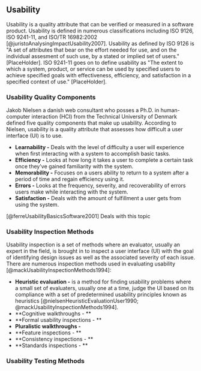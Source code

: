## Usability
Usability is a quality attribute that can be verified or measured in a software product. Usability is defined in numerous classifications including ISO 9126, ISO 9241-11, and ISO/TR 16982:2002 [@juristoAnalysingImpactUsability2007]. Usability as defined by ISO 9126 is "A set of attributes that bear on the effort needed for use, and on the individual assesment of such use, by a stated or implied set of users." [PlaceHolder]. ISO 9241-11 goes on to define usability as "The extent to which a system, product, or service can be used by specified users to achieve specified goals with effectiveness, efficiency, and satisfaction in a specified context of use." [PlaceHolder].

### Usability Quality Components

Jakob Nielsen a danish web consultant who posses a Ph.D. in human-computer interaction (HCI) from the Technical University of Denmark defined five quality components that make up usability. According to Nielsen, usability is a quality attribute that assesses how difficult a user interface (UI) is to use.

- **Learnability -** Deals with the level of difficulty a user will experience when first interacting with a system to accomplish basic tasks. 
- **Efficiency -** Looks at how long it takes a user to complete a certain task once they've gained familiarity with the system.
- **Memorability -** Focuses on a users ability to return to a system after a period of time and regain efficiency using it.
- **Errors -** Looks at the frequency, severity, and recoverability of errors users make while interacting with the system. 
- **Satisfaction -** Deals with the amount of fulfillment a user gets from using the system.

[@ferreUsabilityBasicsSoftware2001] Deals with this topic

### Usability Inspection Methods

Usability inspection is a set of methods where an evaluator, usually an expert in the field, is brought in to inspect a user interface (UI) with the goal of identifying design issues as well as the associated severity of each issue. There are numerous inspection methods used in evaluating usability [@mackUsabilityInspectionMethods1994]:

- **Heuristic evaluation -** is a method for finding usability problems where a small set of evaluaters, usually one at a time, judge the UI based on its compliance with a set of predetermined usability principles known as heuristics [@nielsenHeuristicEvaluationUser1990; @mackUsabilityInspectionMethods1994].
- **Cognitive walkthroughs - **
- **Formal usability inspections - **
- **Pluralistic walkthroughs -**
- **Feature inspections - **
- **Consistency inspections - **
- **Standards inspections - **

### Usability Testing Methods
